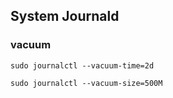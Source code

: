 ## System Journald

### vacuum

```
sudo journalctl --vacuum-time=2d

sudo journalctl --vacuum-size=500M
```
